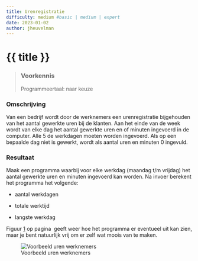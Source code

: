 ```yaml
---
title: Urenregistratie
difficulty: medium #basic | medium | expert
date: 2023-01-02
author: jheuvelman
---
```




# {{ title }}

> ### Voorkennis
> Programmeertaal: naar keuze

### Omschrijving
Van een bedrijf wordt door de werknemers een urenregistratie bijgehouden
van het aantal gewerkte uren bij de klanten. Aan het einde van de week
wordt van elke dag het aantal gewerkte uren en of minuten ingevoerd in
de computer. Alle 5 de werkdagen moeten worden ingevoerd. Als op een
bepaalde dag niet is gewerkt, wordt als aantal uren en minuten 0
ingevuld.

### Resultaat
Maak een programma waarbij voor elke werkdag (maandag t/m vrijdag) het
aantal gewerkte uren en minuten ingevoerd kan worden. Na invoer berekent
het programma het volgende:

- aantal werkdagen

- totale werktijd

- langste werkdag

Figuur <a href="#fig:Voorbeeld urenwerknemers" data-reference-type="ref"
data-reference="fig:Voorbeeld urenwerknemers">1</a> op pagina  geeft
weer hoe het programma er eventueel uit kan zien, maar je bent
natuurlijk vrij om er zelf wat moois van te maken.

<figure>
<img src="Artwork/voorbeeld.png" id="fig:Voorbeeld urenwerknemers"
alt="Voorbeeld uren werknemers" />
<figcaption aria-hidden="true">Voorbeeld uren werknemers</figcaption>
</figure>
